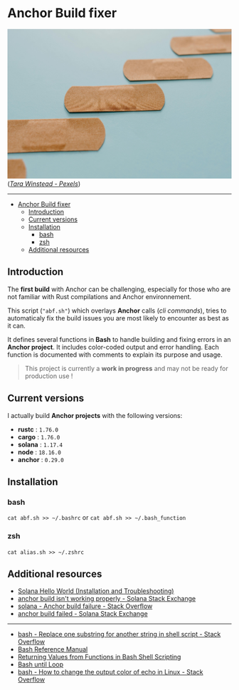 
# Anchor Build fixer

![](assets/pexels-tara-winstead-7722845.jpg)
(*[Tara Winstead - Pexels](https://www.pexels.com/@tara-winstead/)*)

--------

<!-- TOC -->

- [Anchor Build fixer](#anchor-build-fixer)
	- [Introduction](#introduction)
	- [Current versions](#current-versions)
	- [Installation](#installation)
		- [bash](#bash)
		- [zsh](#zsh)
	- [Additional resources](#additional-resources)

<!-- /TOC -->

## Introduction

The **first build** with Anchor can be challenging, especially for those who are not familiar with Rust compilations and Anchor environnement.

This script (`"abf.sh"`) which overlays **Anchor** calls (*cli commands*), tries to automaticaly fix the build issues you are most likely to encounter as best as it can.

It defines several functions in **Bash** to handle building and fixing errors in an **Anchor project**. It includes color-coded output and error handling. Each function is documented with comments to explain its purpose and usage.

> This project is currently a **work in progress** and may not be ready for production use !


## Current versions

I actually build **Anchor projects** with the following versions:
- **rustc** : `1.76.0`
- **cargo** : `1.76.0`
- **solana** : `1.17.4`
- **node** : `18.16.0`
- **anchor** : `0.29.0`


## Installation

### bash
`cat abf.sh >> ~/.bashrc` or `cat abf.sh >> ~/.bash_function`

### zsh
`cat alias.sh >> ~/.zshrc`


## Additional resources

- [Solana Hello World (Installation and Troubleshooting)](https://www.rareskills.io/post/hello-world-solana)
- [anchor build isn't working properly - Solana Stack Exchange](https://solana.stackexchange.com/questions/2770/anchor-build-isnt-working-properly)
- [solana - Anchor build failure - Stack Overflow](https://stackoverflow.com/questions/73360283/anchor-build-failure)
- [anchor build failed - Solana Stack Exchange](https://solana.stackexchange.com/questions/6853/anchor-build-failed)
----
- [bash - Replace one substring for another string in shell script - Stack Overflow](https://stackoverflow.com/questions/13210880/replace-one-substring-for-another-string-in-shell-script)
- [Bash Reference Manual](https://www.gnu.org/software/bash/manual/bash.html#Shell-Parameter-Expansion)
- [Returning Values from Functions in Bash Shell Scripting](https://ioflood.com/blog/bash-function-return-value/)
- [Bash until Loop](https://linuxize.com/post/bash-until-loop/)
- [bash - How to change the output color of echo in Linux - Stack Overflow](https://stackoverflow.com/questions/5947742/how-to-change-the-output-color-of-echo-in-linux)
